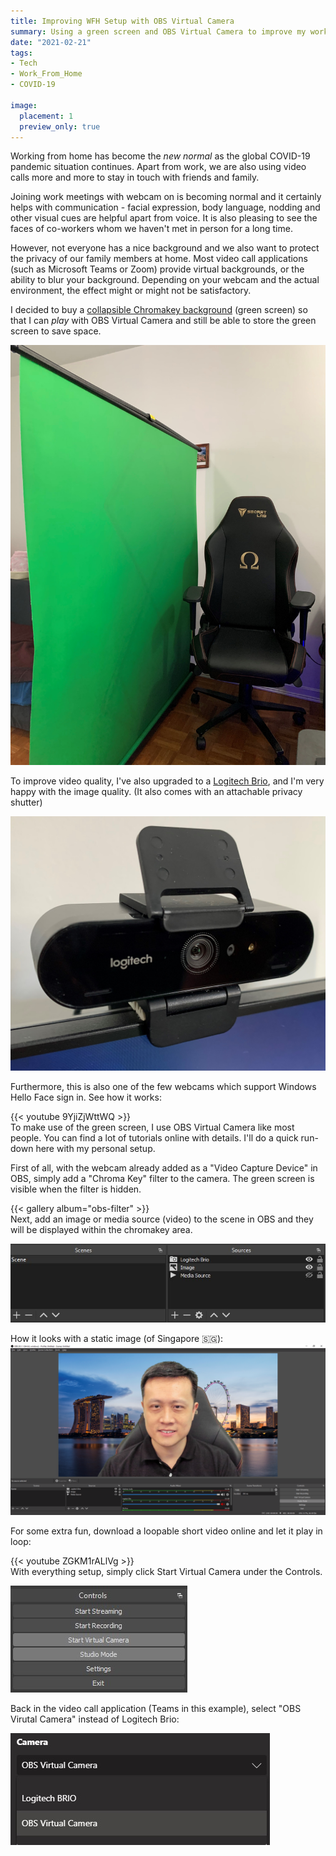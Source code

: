 ```yaml
---
title: Improving WFH Setup with OBS Virtual Camera
summary: Using a green screen and OBS Virtual Camera to improve my work-from-home setup.
date: "2021-02-21"
tags:
- Tech
- Work_From_Home
- COVID-19

image:
  placement: 1
  preview_only: true
---
```


Working from home has become the *new normal* as the global COVID-19 pandemic situation continues. Apart from work, we are also using video calls more and more to stay in touch with friends and family.

Joining work meetings with webcam on is becoming normal and it certainly helps with communication - facial expression, body language, nodding and other visual cues are helpful apart from voice. It is also pleasing to see the faces of co-workers whom we haven't met in person for a long time.

However, not everyone has a nice background and we also want to protect the privacy of our family members at home. Most video call applications (such as Microsoft Teams or Zoom) provide virtual backgrounds, or the ability to blur your background. Depending on your webcam and the actual environment, the effect might or might not be satisfactory.

I decided to buy a [collapsible Chromakey background](https://www.amazon.ca/gp/product/B086VYJ188/) (green screen) so that I can *play* with OBS Virtual Camera and still be able to store the green screen to save space.

![Collapsible green screen](green-screen.jpg)

To improve video quality, I've also upgraded to a [Logitech Brio](https://www.logitech.com/en-ca/products/webcams/brio-4k-hdr-webcam.960-001105.html), and I'm very happy with the image quality. (It also comes with an attachable privacy shutter)

![Logitech Brio](logitech-brio.jpg)

Furthermore, this is also one of the few webcams which support Windows Hello Face sign in. See how it works:

{{< youtube 9YjiZjWttWQ >}}
<br/>
To make use of the green screen, I use OBS Virtual Camera like most people. You can find a lot of tutorials online with details. I'll do a quick run-down here with my personal setup.

First of all, with the webcam already added as a "Video Capture Device" in OBS, simply add a "Chroma Key" filter to the camera. The green screen is visible when the filter is hidden.

{{< gallery album="obs-filter" >}}
<br/>
Next, add an image or media source (video) to the scene in OBS and they will be displayed within the chromakey area.

![OBS Scene with Image and Media](obs-scene.jpg)

How it looks with a static image (of Singapore :singapore:):
![OBS Screenshot](featured.png)

For some extra fun, download a loopable short video online and let it play in loop:

{{< youtube ZGKM1rALlVg >}}
<br/>
With everything setup, simply click Start Virtual Camera under the Controls.

![Start Virtual Camera](start-virtual-camera.jpg)

Back in the video call application (Teams in this example), select "OBS Virutal Camera" instead of Logitech Brio:

![Select OBS Virtual Camera](select-camera.jpg)